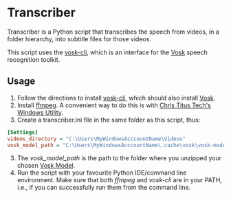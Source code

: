 # Transcriber
Transcriber is a Python script that transcribes the speech from videos, in a folder hierarchy, into subtitle files for those videos.

This script uses the [vosk-cli](https://github.com/elan-ev/vosk-cli), which is an interface for the [Vosk](https://alphacephei.com/vosk/) speech recognition toolkit. 

## Usage
1. Follow the directions to install [vosk-cli](https://github.com/elan-ev/vosk-cli), which should also install [Vosk](https://alphacephei.com/vosk/).
2. Install [ffmpeg](https://www.ffmpeg.org/). A convenient way to do this is with [Chris Titus Tech's Windows Utility](https://github.com/ChrisTitusTech/winutil).
2. Create a transcriber.ini file in the same folder as this script, thus:

```ini
[Settings]
videos_directory = "C:\Users\MyWindowsAcccountName\Videos"
vosk_model_path = "C:\Users\MyWindowsAcccountName\.cache\vosk\vosk-model-en-us-0.22"
```
3. The *vosk_model_path* is the path to the folder where you unzipped your chosen [Vosk Model](https://alphacephei.com/vosk/models).
4. Run the script with your favourite Python IDE/command line environment. Make sure that both *ffmpeg* and *vosk-cli* are in your PATH, i.e., if you can successfully run them from the command line.
